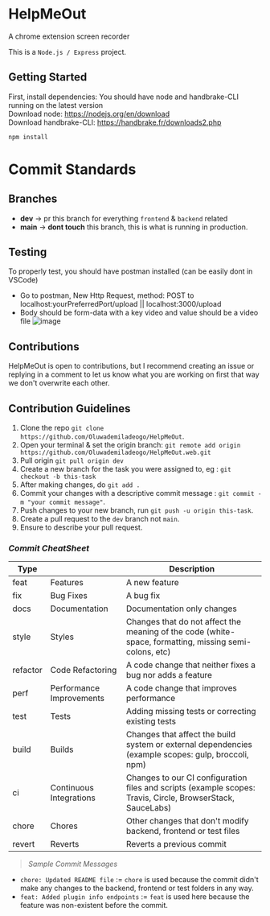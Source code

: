 # HelpMeOut
A chrome extension screen recorder

This is a `Node.js / Express` project.

## Getting Started

First, install dependencies:
You should have node and handbrake-CLI running on the latest version <br>
Download node: https://nodejs.org/en/download <br> Download handbrake-CLI: https://handbrake.fr/downloads2.php
```bash
npm install
```
# Commit Standards

## Branches

- **dev** -> pr this branch for everything `frontend` & `backend` related
- **main** -> **dont touch** this branch, this is what is running in production.
## Testing

To properly test, you should have postman installed (can be easily dont in VSCode)
- Go to postman, New Http Request, method: POST to localhost:yourPreferredPort/upload || localhost:3000/upload
- Body should be form-data with a key video and value should be a video file
  ![image](https://github.com/Oluwademiladeogo/HelpMeOut/assets/103854587/bd716f00-601c-40af-9c60-780a8af42fe0)

## Contributions

HelpMeOut is open to contributions, but I recommend creating an issue or replying in a comment to let us know what you are working on first that way we don't overwrite each other.

## Contribution Guidelines

1. Clone the repo `git clone https://github.com/Oluwademiladeogo/HelpMeOut`.
2. Open your terminal & set the origin branch: `git remote add origin https://github.com/Oluwademiladeogo/HelpMeOut.web.git`
3. Pull origin `git pull origin dev`
4. Create a new branch for the task you were assigned to, eg : `git checkout -b this-task`
5. After making changes, do `git add .`
6. Commit your changes with a descriptive commit message : `git commit -m "your commit message"`.
7. Push changes to your new branch, run `git push -u origin this-task`.
8. Create a pull request to the `dev` branch not `main`.
9. Ensure to describe your pull request.

### _Commit CheatSheet_

| Type     |                          | Description                                                                                                 |
| -------- | ------------------------ | ----------------------------------------------------------------------------------------------------------- |
| feat     | Features                 | A new feature                                                                                               |
| fix      | Bug Fixes                | A bug fix                                                                                                   |
| docs     | Documentation            | Documentation only changes                                                                                  |
| style    | Styles                   | Changes that do not affect the meaning of the code (white-space, formatting, missing semi-colons, etc)      |
| refactor | Code Refactoring         | A code change that neither fixes a bug nor adds a feature                                                   |
| perf     | Performance Improvements | A code change that improves performance                                                                     |
| test     | Tests                    | Adding missing tests or correcting existing tests                                                           |
| build    | Builds                   | Changes that affect the build system or external dependencies (example scopes: gulp, broccoli, npm)         |
| ci       | Continuous Integrations  | Changes to our CI configuration files and scripts (example scopes: Travis, Circle, BrowserStack, SauceLabs) |
| chore    | Chores                   | Other changes that don't modify backend, frontend or test files                                             |
| revert   | Reverts                  | Reverts a previous commit                                                                                   |

> _Sample Commit Messages_

- `chore: Updated README file` := `chore` is used because the commit didn't make any changes to the backend, frontend or test folders in any way.
- `feat: Added plugin info endpoints` := `feat` is used here because the feature was non-existent before the commit.
